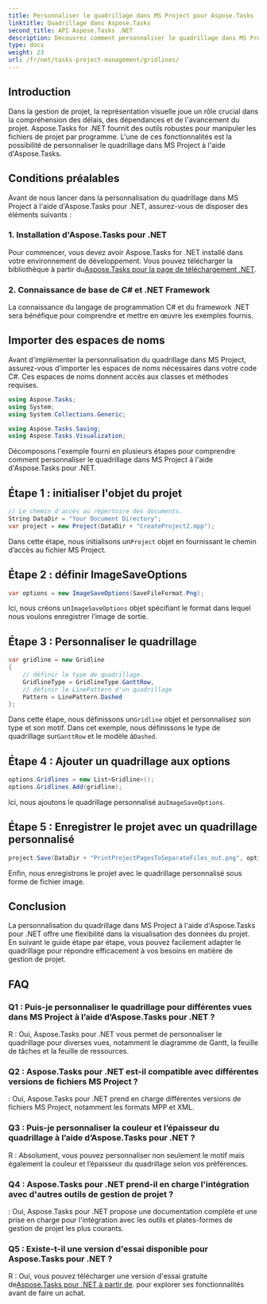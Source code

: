 ```yaml
---
title: Personnaliser le quadrillage dans MS Project pour Aspose.Tasks
linktitle: Quadrillage dans Aspose.Tasks
second_title: API Aspose.Tasks .NET
description: Découvrez comment personnaliser le quadrillage dans MS Project à l'aide d'Aspose.Tasks pour .NET. Améliorez la visualisation et la gestion de votre projet avec des étapes faciles à suivre.
type: docs
weight: 23
url: /fr/net/tasks-project-management/gridlines/
---
```

## Introduction

Dans la gestion de projet, la représentation visuelle joue un rôle crucial dans la compréhension des délais, des dépendances et de l'avancement du projet. Aspose.Tasks for .NET fournit des outils robustes pour manipuler les fichiers de projet par programme. L'une de ces fonctionnalités est la possibilité de personnaliser le quadrillage dans MS Project à l'aide d'Aspose.Tasks.

## Conditions préalables

Avant de nous lancer dans la personnalisation du quadrillage dans MS Project à l'aide d'Aspose.Tasks pour .NET, assurez-vous de disposer des éléments suivants :

### 1. Installation d'Aspose.Tasks pour .NET

 Pour commencer, vous devez avoir Aspose.Tasks for .NET installé dans votre environnement de développement. Vous pouvez télécharger la bibliothèque à partir du[Aspose.Tasks pour la page de téléchargement .NET](https://releases.aspose.com/tasks/net/).

### 2. Connaissance de base de C# et .NET Framework

La connaissance du langage de programmation C# et du framework .NET sera bénéfique pour comprendre et mettre en œuvre les exemples fournis.

## Importer des espaces de noms

Avant d'implémenter la personnalisation du quadrillage dans MS Project, assurez-vous d'importer les espaces de noms nécessaires dans votre code C#. Ces espaces de noms donnent accès aux classes et méthodes requises.

```csharp
using Aspose.Tasks;
using System;
using System.Collections.Generic;

using Aspose.Tasks.Saving;
using Aspose.Tasks.Visualization;

```

Décomposons l'exemple fourni en plusieurs étapes pour comprendre comment personnaliser le quadrillage dans MS Project à l'aide d'Aspose.Tasks pour .NET.

## Étape 1 : initialiser l'objet du projet

```csharp
// Le chemin d'accès au répertoire des documents.
String DataDir = "Your Document Directory";
var project = new Project(DataDir + "CreateProject2.mpp");
```

 Dans cette étape, nous initialisons un`Project` objet en fournissant le chemin d’accès au fichier MS Project.

## Étape 2 : définir ImageSaveOptions

```csharp
var options = new ImageSaveOptions(SaveFileFormat.Png);
```

 Ici, nous créons un`ImageSaveOptions` objet spécifiant le format dans lequel nous voulons enregistrer l’image de sortie.

## Étape 3 : Personnaliser le quadrillage

```csharp
var gridline = new Gridline
{
	// définir le type de quadrillage.
	GridlineType = GridlineType.GanttRow, 
	// définir le LinePattern d'un quadrillage
	Pattern = LinePattern.Dashed
};
```

 Dans cette étape, nous définissons un`Gridline` objet et personnalisez son type et son motif. Dans cet exemple, nous définissons le type de quadrillage sur`GanttRow` et le modèle à`Dashed`.

## Étape 4 : Ajouter un quadrillage aux options

```csharp
options.Gridlines = new List<Gridline>();
options.Gridlines.Add(gridline);
```

 Ici, nous ajoutons le quadrillage personnalisé au`ImageSaveOptions`.

## Étape 5 : Enregistrer le projet avec un quadrillage personnalisé

```csharp
project.Save(DataDir + "PrintProjectPagesToSeparateFiles_out.png", options);
```

Enfin, nous enregistrons le projet avec le quadrillage personnalisé sous forme de fichier image.

## Conclusion

La personnalisation du quadrillage dans MS Project à l'aide d'Aspose.Tasks pour .NET offre une flexibilité dans la visualisation des données du projet. En suivant le guide étape par étape, vous pouvez facilement adapter le quadrillage pour répondre efficacement à vos besoins en matière de gestion de projet.

## FAQ

### Q1 : Puis-je personnaliser le quadrillage pour différentes vues dans MS Project à l’aide d’Aspose.Tasks pour .NET ?

R : Oui, Aspose.Tasks pour .NET vous permet de personnaliser le quadrillage pour diverses vues, notamment le diagramme de Gantt, la feuille de tâches et la feuille de ressources.

### Q2 : Aspose.Tasks pour .NET est-il compatible avec différentes versions de fichiers MS Project ?

: Oui, Aspose.Tasks pour .NET prend en charge différentes versions de fichiers MS Project, notamment les formats MPP et XML.

### Q3 : Puis-je personnaliser la couleur et l’épaisseur du quadrillage à l’aide d’Aspose.Tasks pour .NET ?

R : Absolument, vous pouvez personnaliser non seulement le motif mais également la couleur et l’épaisseur du quadrillage selon vos préférences.

### Q4 : Aspose.Tasks pour .NET prend-il en charge l'intégration avec d'autres outils de gestion de projet ?

: Oui, Aspose.Tasks pour .NET propose une documentation complète et une prise en charge pour l'intégration avec les outils et plates-formes de gestion de projet les plus courants.

### Q5 : Existe-t-il une version d'essai disponible pour Aspose.Tasks pour .NET ?

 R : Oui, vous pouvez télécharger une version d'essai gratuite de[Aspose.Tasks pour .NET à partir de](https://forum.aspose.com/c/tasks/15). pour explorer ses fonctionnalités avant de faire un achat.